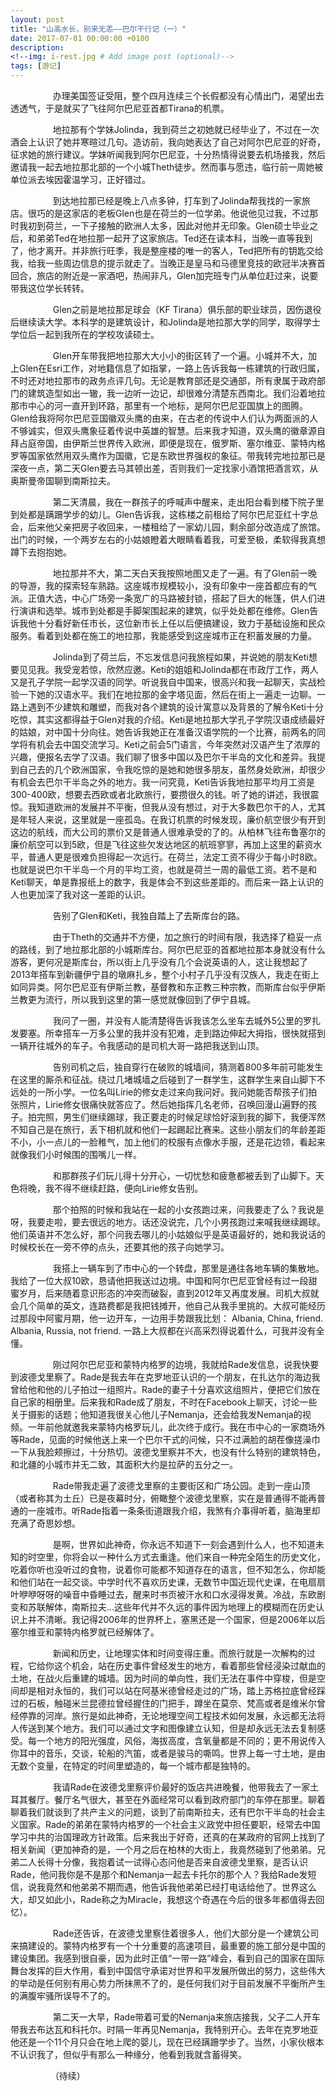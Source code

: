 ```yaml
---
layout: post
title: "山高水长，别来无恙——巴尔干行记（一）"
date: 2017-07-01 00:00:00 +0100
description: 
<!--img: i-rest.jpg # Add image post (optional)-->
tags: [游记]
---
```


&emsp;
&emsp;
&emsp;&emsp;
办理美国签证受阻，整个四月连续三个长假都没有心情出门，渴望出去透透气，于是就买了飞往阿尔巴尼亚首都Tirana的机票。

&emsp;
&emsp;
&emsp;&emsp;
地拉那有个学妹Jolinda，我到荷兰之初她就已经毕业了，不过在一次酒会上认识了她并寒暄过几句。造访前，我向她表达了自己对阿尔巴尼亚的好奇，征求她的旅行建议。学妹听闻我到阿尔巴尼亚，十分热情得说要去机场接我，然后邀请我一起去地拉那北部的一个小城Theth徒步。然而事与愿违，临行前一周她被单位派去埃因霍温学习，正好错过。

&emsp;
&emsp;
&emsp;&emsp;
 到达地拉那已经是晚上八点多钟，打车到了Jolinda帮我找的一家旅店。很巧的是这家店的老板Glen也是在荷兰的一位学弟。他说他见过我，不过那时我初到荷兰，一下子接触的欧洲人太多，因此对他并无印象。Glen硕士毕业之后，和弟弟Ted在地拉那一起开了这家旅店。Ted还在读本科，当晚一直等我到了，他才离开。并非旅行旺季，我是整座楼的唯一的客人，Ted把所有的钥匙交给我，给我一些周边信息的提示就走了。当晚正是皇马和马德里竞技的欧冠半决赛首回合，旅店的附近是一家酒吧，热闹非凡，Glen加完班专门从单位赶过来，说要带我这位学长转转。

&emsp;
&emsp;
&emsp;&emsp;
Glen之前是地拉那足球会（KF Tirana）俱乐部的职业球员，因伤退役后继续读大学。本科学的是建筑设计，和Jolinda是地拉那大学的同学，取得学士学位后一起到我所在的学校攻读硕士。

&emsp;
&emsp;
&emsp;&emsp;
Glen开车带我把地拉那大大小小的街区转了一个遍。小城并不大，加上Glen在Esri工作，对地籍信息了如指掌，一路上告诉我每一栋建筑的行政归属，不时还对地拉那市的政务点评几句。无论是教育部还是交通部，所有隶属于政府部门的建筑造型如出一辙，我一边听一边记，却很难分清楚东西南北。我们沿着地拉那市中心的河一直开到环路，那里有一个地标，是阿尔巴尼亚国旗上的图腾。Glen给我将阿尔巴尼亚国徽双头鹰的由来，在古老的传说中人们认为两面派的人不够诚实，但双头鹰象征着传说中英雄的智慧。后来我才知道，双头鹰的徽章源自拜占庭帝国，由伊斯兰世界传入欧洲，即便是现在，俄罗斯、塞尔维亚、蒙特内格罗等国家依然用双头鹰作为国徽，它是东欧世界强权的象征。带我转完地拉那已是深夜一点，第二天Glen要去马其顿出差，否则我们一定找家小酒馆把酒言欢，从奥斯曼帝国聊到南斯拉夫。

&emsp;
&emsp;
&emsp;&emsp;
第二天清晨，我在一群孩子的呼喊声中醒来，走出阳台看到楼下院子里到处都是蹒跚学步的幼儿。Glen告诉我，这栋楼之前租给了阿尔巴尼亚红十字总会，后来他父亲把房子收回来，一楼租给了一家幼儿园，剩余部分改造成了旅馆。出门的时候，一个两岁左右的小姑娘瞪着大眼睛看着我，可爱至极，柔软得我真想蹲下去抱抱她。

&emsp;
&emsp;
&emsp;&emsp;
地拉那并不大，第二天白天我按照地图又走了一遍。有了Glen前一晚的导游，我的探索轻车熟路。这座城市规模较小，没有印象中一座首都应有的气派。正值大选，中心广场旁一条宽广的马路被封锁，搭起了巨大的帐篷，供人们进行演讲和选举。城市到处都是手脚架围起来的建筑，似乎处处都在维修。Glen告诉我他十分看好新任市长，这位新市长上任以后便搞建设，致力于基础设施和民众服务。看着到处都在施工的地拉那，我能感受到这座城市正在积蓄发展的力量。

&emsp;
&emsp;
&emsp;&emsp;
Jolinda到了荷兰后，不忘发信息问我旅程如果，并说她的朋友Keti想要见见我。我受宠若惊，欣然应邀。Keti的姐姐和Jolinda都在市政厅工作，两人又是孔子学院一起学汉语的同学。听说我自中国来，很高兴和我一起聊天，实战检验一下她的汉语水平。我们在地拉那的金字塔见面，然后在街上一遍走一边聊。一路上遇到不少建筑和雕塑，而我对各个建筑的设计寓意以及背景的了解令Keti十分吃惊，其实这都得益于Glen对我的介绍。Keti是地拉那大学孔子学院汉语成绩最好的姑娘，对中国十分向往。她告诉我她正在准备汉语学院的一个比赛，前两名的同学将有机会去中国交流学习。Keti之前会5门语言，今年突然对汉语产生了浓厚的兴趣，便报名去学了汉语。我们聊了很多中国以及巴尔干半岛的文化和差异。我提到自己去的几个欧洲国家，令我吃惊的是她和她很多朋友，虽然身处欧洲，却很少有机会去巴尔干半岛之外的地方。我一问究竟，Keti告诉我地拉那平均月工资是300-400欧，想要去西欧或者北欧旅行，要攒很久的钱。听了她的讲述，我很震惊。我知道欧洲的发展并不平衡，但我从没有想过，对于大多数巴尔干的人，尤其是年轻人来说，这里就是一座孤岛。在我订机票的时候发现，廉价航空很少有开到这边的航线，而大公司的票价又是普通人很难承受的了的。从柏林飞往布鲁塞尔的廉价航空可以到5欧，但是飞往这些欠发达地区的航班寥寥，再加上这里的薪资水平，普通人更是很难负担得起一次远行。在荷兰，法定工资不得少于每小时8欧。也就是说巴尔干半岛一个月的平均工资，也就是荷兰一周的最低工资。若不是和Keti聊天，单是靠报纸上的数字，我是体会不到这些差距的。而后来一路上认识的人也更加深了我对这一差距的认识。

&emsp;
&emsp;
&emsp;&emsp;
告别了Glen和Keti，我独自踏上了去斯库台的路。

&emsp;
&emsp;
&emsp;&emsp;
由于Theth的交通并不方便，加之旅行的时间有限，我选择了稳妥一点的路线，到了地拉那北部的小城斯库台。阿尔巴尼亚的首都地拉那本身就没有什么游客，更何况是斯库台，所以街上几乎没有几个会说英语的人，这让我想起了2013年搭车到新疆伊宁县的墩麻扎乡，整个小村子几乎没有汉族人，我走在街上如同异类。阿尔巴尼亚有伊斯兰教，基督教和东正教三种宗教，而斯库台似乎伊斯兰教更为流行，所以我到这里的第一感觉就像回到了伊宁县城。

&emsp;
&emsp;
&emsp;&emsp;
我问了一圈，并没有人能清楚得告诉我该怎么坐车去城外5公里的罗扎发要塞。所幸搭车一万多公里的我并没有犯难，走到路边伸起大拇指，很快就搭到一辆开往城外的车子。令我感动的是司机大哥一路把我送到山顶。

&emsp;
&emsp;
&emsp;&emsp;
告别司机之后，独自穿行在破败的城墙间，猜测着800多年前可能发生在这里的厮杀和征战。绕过几堵城墙之后碰到了一群学生，这群学生来自山脚下不远处的一所小学。一位名叫Lirie的修女走过来向我问好。我问她能否帮孩子们拍张照片，Lirie修女很痛快就答应了。然后她指挥几名老师，召唤回漫山遍野的孩子。拍完照，男生们继续踢球，我正要走的时候足球恰好滚到我的脚下，我便浑然不知自己是在旅行，丢下相机就和他们一起踢起比赛来。这些小朋友们的年龄差距不小，小一点儿的一脸稚气，加上他们的校服有点像水手服，还是花边领，看起来就像我们小时候围的围嘴儿一样。

&emsp;
&emsp;
&emsp;&emsp;
和那群孩子们玩儿得十分开心，一切忧愁和疲惫都被丢到了山脚下。天色将晚，我不得不继续赶路，便向Lirie修女告别。

&emsp;
&emsp;
&emsp;&emsp;
那个拍照的时候和我站在一起的小女孩跑过来，问我要走了么？我说是呀，我要走啦，要去很远的地方。话还没说完，几个小男孩跑过来喊我继续踢球。他们英语并不怎么好，那个问我去哪儿的小姑娘似乎是英语最好的，她和我说话的时候校长在一旁不停的点头，还要其他的孩子向她学习。

&emsp;
&emsp;
&emsp;&emsp;
我搭上一辆车到了市中心的一个转盘，那里是通往各地车辆的集散地。我给了一位大叔10欧，恳请他把我送过边境。中国和阿尔巴尼亚曾经有过一段甜蜜岁月，后来随着意识形态的冲突而破裂，直到2012年又再度发展。司机大叔就会几个简单的英文，连路费都是我把钱摊开，他自己从我手里挑的。大叔可能经历过那段中阿蜜月期，他一边开车，一边用手势跟我比划： Albania, China, friend. Albania, Russia, not friend. 一路上大叔都在兴高采烈得说着什么，可我并没有全懂。

&emsp;
&emsp;
&emsp;&emsp;
刚过阿尔巴尼亚和蒙特内格罗的边境，我就给Rade发信息，说我快要到波德戈里察了。Rade是我去年在克罗地亚认识的一个朋友，在扎达尔的海边我曾给他和他的儿子拍过一组照片。Rade的妻子十分喜欢这组照片，便把它们放在自己家的相册里。后来我和Rade成了朋友，不时在Facebook上聊天，讨论一些关于摄影的话题；他知道我很关心他儿子Nemanja，还会给我发Nemanja的视频。一年前他就邀我来蒙特内格罗玩儿，此次终于成行。我在市中心的一家商场外等Rade，见面的时候他送上来一个巴尔干式的问候，只不过满脸的胡茬像搓澡巾一下从我脸颊擦过，十分热切。波德戈里察并不大，也没有什么特别的建筑特色，和北疆的小城市并无二致，其面积大约是拉萨的五分之一。

&emsp;
&emsp;
&emsp;&emsp;
Rade带我走遍了波德戈里察的主要街区和广场公园。走到一座山顶（或者称其为土丘）已是夜幕时分，俯瞰整个波德戈里察，实在是普通得不能再普通的一座城市。听Rade指着一条条街道跟我介绍，我煞有介事得听着，脑海里却充满了奇思妙想。

&emsp;
&emsp;
&emsp;&emsp;
是啊，世界如此神奇，你永远不知道下一刻会遇到什么人，也不知道未知的时空里，你将会以一种什么方式去重逢。他们来自一种完全陌生的历史文化，吃着你听也没听过的食物，说着你可能都不知道存在的语言，但不知怎么，你却能和他们站在一起交谈。中学时代不喜欢历史课，无数节中国近现代史课，在电扇扇叶咿咿呀呀的噪音中昏睡过去，醒来时书页被汗水和口水浸得发黄。冷战，东欧剧变和苏联解体，南斯拉夫…这些年代并不久远的事件因为地理上的模糊而在历史认识上并不清晰。我记得2006年的世界杯上，塞黑还是一个国家，但是2006年以后塞尔维亚和蒙特内格罗就已经解体了。

&emsp;
&emsp;
&emsp;&emsp;
新闻和历史，让地理实体和时间变得庄重。而旅行就是一次解构的过程，它给你这个机会，站在历史事件曾经发生的地方，看着那些曾经浸染过献血的土地，在战火后重建的城墙。因为时间的单向性，我们无法在事件中穿梭，但是空间却是相对永恒的，我们可以站在阿基米德曾经走过的广场，踏上苏格拉底曾经踩过的石板，触碰米兰昆德拉曾经握住的门把手，蹲坐在莫奈、梵高或者是维米尔曾经停靠的河岸。旅行是如此神奇，无论地理空间工程技术如何发展，永远都无法将人传送到某个地方。我们可以通过文字和图像建立认知，但是却永远无法去复制感受。每一个地方的阳光强度，风俗，海拔高度，含氧量都是不同的；更不用说传入你耳中的音乐，交谈，轮船的汽笛，或者是骏马的嘶鸣。世界上每一寸土地，是由无数个变量，在特定的时间里塑造的，每一个城市都是独特的。

&emsp;
&emsp;
&emsp;&emsp;
我请Rade在波德戈里察评价最好的饭店共进晚餐，他带我去了一家土耳其餐厅。餐厅名气很大，甚至在外面经常可以看到政府部门的车停在那里。聊着聊着我们就谈到了共产主义的问题，谈到了前南斯拉夫，还有巴尔干半岛的社会主义国家。Rade的弟弟在蒙特内格罗的一个社会主义政党中担任要职，经常去中国学习中共的治国理政方针政策。后来我出于好奇，还真的在某政府的官网上找到了相关新闻（更加神奇的是，一个月之后在柏林的大街上，我竟然碰到了他弟弟。兄弟二人长得十分像，我抱着试一试得心态问他是否来自波德戈里察，是否认识Rade，他问我你是不是那个和Nemanja一起去卡托尔的那个人？我给Rade发短信，说我竟然和他弟弟不期而遇，他告诉我他弟弟已经打电话给他了。世界这么大，却又如此小，Rade称之为Miracle，我想这个奇遇在今后的很多年都值得去回忆）。

&emsp;
&emsp;
&emsp;&emsp;
Rade还告诉，在波德戈里察住着很多人，他们大部分是一个建筑公司来搞建设的。蒙特内格罗有一个十分重要的高速项目，最重要的施工部分是中国的建设集团。我感到很自豪，因为此时正值“一带一路”峰会，看到自己的国家在国际舞台发挥的巨大作用，看到中国信守承诺对世界和平发展所做出的努力，这些伟大的举动是任何别有用心势力所抹黑不了的，是任何我们对于目前发展不平衡所产生的满腹牢骚所误导不了的。

&emsp;
&emsp;
&emsp;&emsp;
第二天一大早，Rade带着可爱的Nemanja来旅店接我，父子二人开车带我去布达瓦和科托尔。时隔一年再见Nemanja，我特别开心。去年在克罗地亚他还是一个11个月只会在地上爬的婴儿，现在已经蹒跚学步了。当然，小家伙根本不认识我了，但似乎有那么一种缘分，他看到我就含蓄得笑。

&emsp;
&emsp;
&emsp;&emsp;（待续）